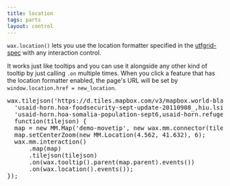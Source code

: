 ```yaml
---
title: location
tags: parts
layout: control
---
```


`wax.location()` lets you use the location formatter specified in
the [utfgrid-spec](https://github.com/mapbox/utfgrid-spec) with any
interaction control.

It works just like tooltips and you can use it alongside any other kind
of tooltip by just calling `.on` multiple times. When you click a feature
that has the location formatter enabled, the page's URL will be set by
`window.location.href = new_location`.

<pre class='prettyprint'>
wax.tilejson('https://d.tiles.mapbox.com/v3/mapbox.world-blank-bright,' +
  'usaid-horn.hoa-foodsecurity-sept-update-20110908_,hiu.lsib-dark-labelled,' +
  'usaid-horn.hoa-somalia-population-sept6,usaid-horn.refugees-points2.jsonp',
  function(tilejson) {
  map = new MM.Map('demo-movetip', new wax.mm.connector(tilejson));
  map.setCenterZoom(new MM.Location(4.562, 41.632), 6);
  wax.mm.interaction()
      .map(map)
      .tilejson(tilejson)
      .on(wax.tooltip().parent(map.parent).events())
      .on(wax.location().events());
});
</pre>
